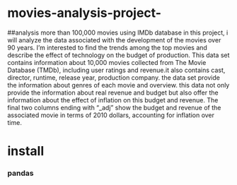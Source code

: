 # movies-analysis-project-
##analysis more than 100,000 movies using IMDb database 
in this project, i will analyze the data associated with the development of the movies over 90 years. I’m interested to find the trends among the top movies and describe the effect of technology on the budget of production. This data set contains information about 10,000 movies collected from The Movie Database (TMDb), including user ratings and revenue.it also contains cast, director, runtime, release year, production company. the data set provide the information about genres of each movie and overview. this data not only provide the information about real revenue and budget but also offer the information about the effect of inflation on this budget and revenue.
The final two columns ending with “_adj” show the budget and revenue of the associated movie in terms of 2010 dollars, accounting for inflation over time.
# install
### pandas 

